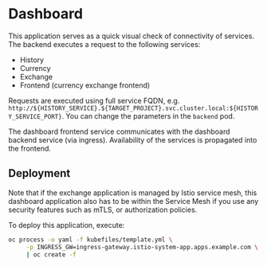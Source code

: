 # Dashboard

This application serves as a quick visual check of connectivity of
services. The backend executes a request to the following services:

- History
- Currency
- Exchange
- Frontend (currency exchange frontend)

Requests are executed using full service FQDN, e.g. `http://${HISTORY_SERVICE}.${TARGET_PROJECT}.svc.cluster.local:${HISTORY_SERVICE_PORT}`.
You can change the parameters in the `backend` pod.

The dashboard frontend service communicates with the dashboard backend service (via ingress).
Availability of the services is propagated into the frontend.

## Deployment

Note that if the exchange application is managed by Istio service mesh, this dashboard
application also has to be within the Service Mesh if you use any security features such as
mTLS, or authorization policies.

To deploy this application, execute:

```sh
oc process -o yaml -f kubefiles/template.yml \
     -p INGRESS_GW=ingress-gateway.istio-system-app.apps.example.com \
     | oc create -f
```
